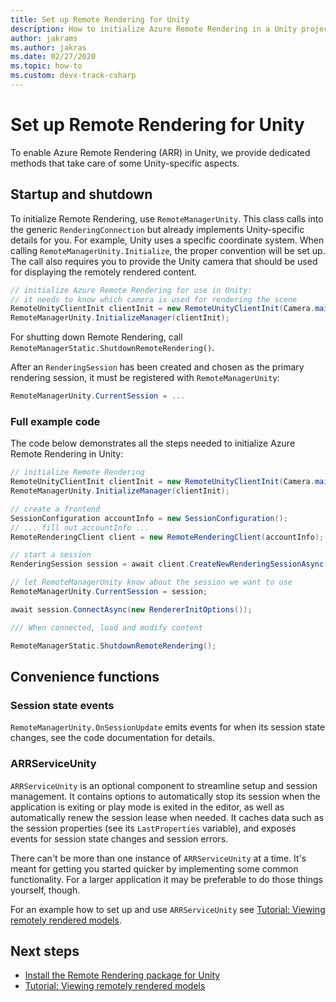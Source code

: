 ```yaml
---
title: Set up Remote Rendering for Unity
description: How to initialize Azure Remote Rendering in a Unity project
author: jakrams
ms.author: jakras
ms.date: 02/27/2020
ms.topic: how-to
ms.custom: devx-track-csharp
---
```


# Set up Remote Rendering for Unity

To enable Azure Remote Rendering (ARR) in Unity, we provide dedicated methods that take care of some Unity-specific aspects.

## Startup and shutdown

To initialize Remote Rendering, use `RemoteManagerUnity`. This class calls into the generic `RenderingConnection` but already implements Unity-specific details for you. For example, Unity uses a specific coordinate system. When calling `RemoteManagerUnity.Initialize`, the proper convention will be set up. The call also requires you to provide the Unity camera that should be used for displaying the remotely rendered content.

```cs
// initialize Azure Remote Rendering for use in Unity:
// it needs to know which camera is used for rendering the scene
RemoteUnityClientInit clientInit = new RemoteUnityClientInit(Camera.main);
RemoteManagerUnity.InitializeManager(clientInit);
```

For shutting down Remote Rendering, call `RemoteManagerStatic.ShutdownRemoteRendering()`.

After an `RenderingSession` has been created and chosen as the primary rendering session, it must be registered with `RemoteManagerUnity`:

```cs
RemoteManagerUnity.CurrentSession = ...
```

### Full example code

The code below demonstrates all the steps needed to initialize Azure Remote Rendering in Unity:

```cs
// initialize Remote Rendering
RemoteUnityClientInit clientInit = new RemoteUnityClientInit(Camera.main);
RemoteManagerUnity.InitializeManager(clientInit);

// create a frontend
SessionConfiguration accountInfo = new SessionConfiguration();
// ... fill out accountInfo ...
RemoteRenderingClient client = new RemoteRenderingClient(accountInfo);

// start a session
RenderingSession session = await client.CreateNewRenderingSessionAsync(new RenderingSessionCreationOptions(RenderingSessionVmSize.Standard, 0, 30));

// let RemoteManagerUnity know about the session we want to use
RemoteManagerUnity.CurrentSession = session;

await session.ConnectAsync(new RendererInitOptions());

/// When connected, load and modify content

RemoteManagerStatic.ShutdownRemoteRendering();
```

## Convenience functions

### Session state events

`RemoteManagerUnity.OnSessionUpdate` emits events for when its session state changes, see the code documentation for details.

### ARRServiceUnity

`ARRServiceUnity` is an optional component to streamline setup and session management. It contains options to automatically stop its session when the application is exiting or play mode is exited in the editor, as well as automatically renew the session lease when needed. It caches data such as the session properties (see its `LastProperties` variable), and exposes events for session state changes and session errors.

There can't be more than one instance of `ARRServiceUnity` at a time. It's meant for getting you started quicker by implementing some common functionality. For a larger application it may be preferable to do those things yourself, though.

For an example how to set up and use `ARRServiceUnity` see [Tutorial: Viewing remotely rendered models](../../tutorials/unity/view-remote-models/view-remote-models.md).

## Next steps

* [Install the Remote Rendering package for Unity](install-remote-rendering-unity-package.md)
* [Tutorial: Viewing remotely rendered models](../../tutorials/unity/view-remote-models/view-remote-models.md)
